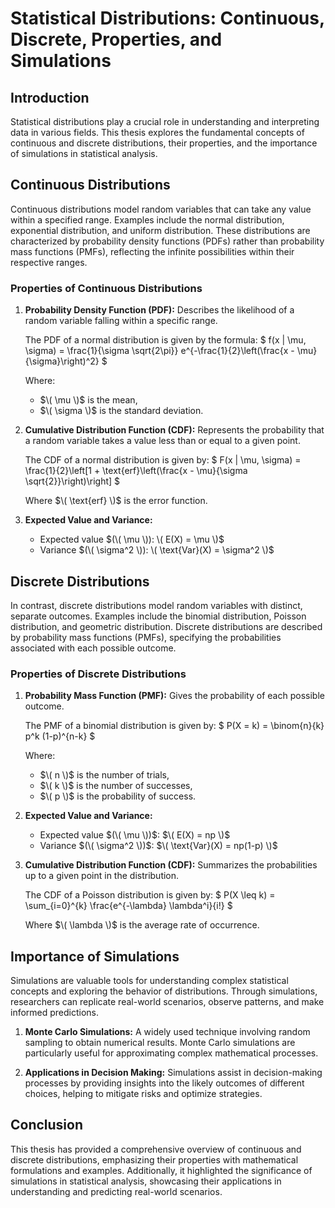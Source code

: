 # Statistical Distributions: Continuous, Discrete, Properties, and Simulations

## Introduction

Statistical distributions play a crucial role in understanding and interpreting data in various fields. This thesis explores the fundamental concepts of continuous and discrete distributions, their properties, and the importance of simulations in statistical analysis.

## Continuous Distributions

Continuous distributions model random variables that can take any value within a specified range. Examples include the normal distribution, exponential distribution, and uniform distribution. These distributions are characterized by probability density functions (PDFs) rather than probability mass functions (PMFs), reflecting the infinite possibilities within their respective ranges.

### Properties of Continuous Distributions

1. **Probability Density Function (PDF):** Describes the likelihood of a random variable falling within a specific range.

   The PDF of a normal distribution is given by the formula:
   $ f(x | \mu, \sigma) = \frac{1}{\sigma \sqrt{2\pi}} e^{-\frac{1}{2}\left(\frac{x - \mu}{\sigma}\right)^2} $

   Where:
   - $\( \mu \)$ is the mean,
   - $\( \sigma \)$ is the standard deviation.

2. **Cumulative Distribution Function (CDF):** Represents the probability that a random variable takes a value less than or equal to a given point.

   The CDF of a normal distribution is given by:
   $ F(x | \mu, \sigma) = \frac{1}{2}\left[1 + \text{erf}\left(\frac{x - \mu}{\sigma \sqrt{2}}\right)\right] $

   Where $\( \text{erf} \)$ is the error function.

3. **Expected Value and Variance:**
   - Expected value $(\( \mu \)): \( E(X) = \mu \)$
   - Variance $(\( \sigma^2 \)): \( \text{Var}(X) = \sigma^2 \)$

## Discrete Distributions

In contrast, discrete distributions model random variables with distinct, separate outcomes. Examples include the binomial distribution, Poisson distribution, and geometric distribution. Discrete distributions are described by probability mass functions (PMFs), specifying the probabilities associated with each possible outcome.

### Properties of Discrete Distributions

1. **Probability Mass Function (PMF):** Gives the probability of each possible outcome.

   The PMF of a binomial distribution is given by:
   $ P(X = k) = \binom{n}{k} p^k (1-p)^{n-k} $

   Where:
   - $\( n \)$ is the number of trials,
   - $\( k \)$ is the number of successes,
   - $\( p \)$ is the probability of success.

2. **Expected Value and Variance:**
   - Expected value $(\( \mu \))$: $\( E(X) = np \)$
   - Variance $(\( \sigma^2 \))$: $\( \text{Var}(X) = np(1-p) \)$

3. **Cumulative Distribution Function (CDF):** Summarizes the probabilities up to a given point in the distribution.

   The CDF of a Poisson distribution is given by:
   $ P(X \leq k) = \sum_{i=0}^{k} \frac{e^{-\lambda} \lambda^i}{i!} $

   Where $\( \lambda \)$ is the average rate of occurrence.

## Importance of Simulations

Simulations are valuable tools for understanding complex statistical concepts and exploring the behavior of distributions. Through simulations, researchers can replicate real-world scenarios, observe patterns, and make informed predictions.

1. **Monte Carlo Simulations:** A widely used technique involving random sampling to obtain numerical results. Monte Carlo simulations are particularly useful for approximating complex mathematical processes.

2. **Applications in Decision Making:** Simulations assist in decision-making processes by providing insights into the likely outcomes of different choices, helping to mitigate risks and optimize strategies.

## Conclusion

This thesis has provided a comprehensive overview of continuous and discrete distributions, emphasizing their properties with mathematical formulations and examples. Additionally, it highlighted the significance of simulations in statistical analysis, showcasing their applications in understanding and predicting real-world scenarios.
